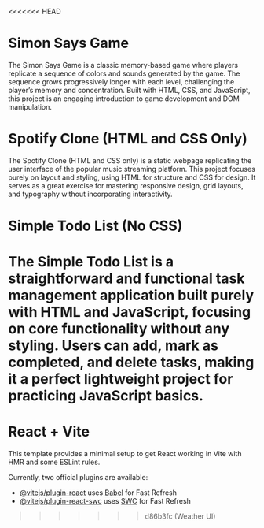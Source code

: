 <<<<<<< HEAD
# Simon Says Game
The Simon Says Game is a classic memory-based game where players replicate a sequence of colors and sounds generated by the game. The sequence grows progressively longer with each level, challenging the player’s memory and concentration. Built with HTML, CSS, and JavaScript, this project is an engaging introduction to game development and DOM manipulation.

# Spotify Clone (HTML and CSS Only)
The Spotify Clone (HTML and CSS only) is a static webpage replicating the user interface of the popular music streaming platform. This project focuses purely on layout and styling, using HTML for structure and CSS for design. It serves as a great exercise for mastering responsive design, grid layouts, and typography without incorporating interactivity.

# Simple Todo List (No CSS)
The Simple Todo List is a straightforward and functional task management application built purely with HTML and JavaScript, focusing on core functionality without any styling. Users can add, mark as completed, and delete tasks, making it a perfect lightweight project for practicing JavaScript basics.
=======
# React + Vite

This template provides a minimal setup to get React working in Vite with HMR and some ESLint rules.

Currently, two official plugins are available:

- [@vitejs/plugin-react](https://github.com/vitejs/vite-plugin-react/blob/main/packages/plugin-react/README.md) uses [Babel](https://babeljs.io/) for Fast Refresh
- [@vitejs/plugin-react-swc](https://github.com/vitejs/vite-plugin-react-swc) uses [SWC](https://swc.rs/) for Fast Refresh
>>>>>>> d86b3fc (Weather UI)
